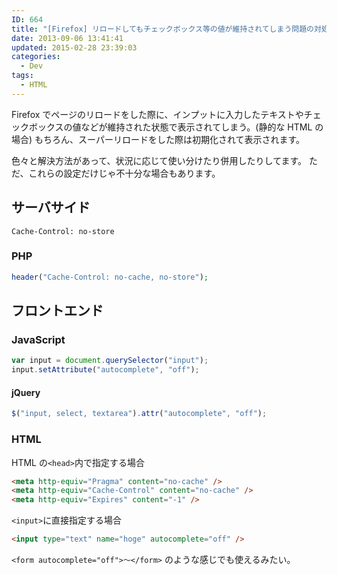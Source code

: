 ```yaml
---
ID: 664
title: "[Firefox] リロードしてもチェックボックス等の値が維持されてしまう問題の対処法"
date: 2013-09-06 13:41:41
updated: 2015-02-28 23:39:03
categories:
  - Dev
tags:
  - HTML
---
```


Firefox でページのリロードをした際に、インプットに入力したテキストやチェックボックスの値などが維持された状態で表示されてしまう。(静的な HTML の場合)
もちろん、スーパーリロードをした際は初期化されて表示されます。

色々と解決方法があって、状況に応じて使い分けたり併用したりしてます。
ただ、これらの設定だけじゃ不十分な場合もあります。

## サーバサイド

```
Cache-Control: no-store
```

### PHP

```php
header("Cache-Control: no-cache, no-store");
```

## フロントエンド

### JavaScript

```js
var input = document.querySelector("input");
input.setAttribute("autocomplete", "off");
```

#### jQuery

```js
$("input, select, textarea").attr("autocomplete", "off");
```

### HTML

HTML の`<head>`内で指定する場合

```html
<meta http-equiv="Pragma" content="no-cache" />
<meta http-equiv="Cache-Control" content="no-cache" />
<meta http-equiv="Expires" content="-1" />
```

`<input>`に直接指定する場合

```html
<input type="text" name="hoge" autocomplete="off" />
```

`<form autocomplete="off">～</form>` のような感じでも使えるみたい。
